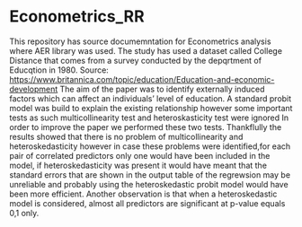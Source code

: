 # Econometrics_RR
This repository has source documemntation for Econometrics analysis where AER library was used.
The study has used a dataset called College Distance that comes from a survey 
conducted by the depqrtment of Educqtion in 1980.
Source: https://www.britannica.com/topic/education/Education-and-economic-development
The aim of the paper was to identify externally induced factors which can affect an individuals’ level of education. 
A standard probit model was build to explain the existing relationship however some important tests as such multicollinearity test and heteroskasticity test were ignored
In order to improve the paper we performed these two tests. Thankflully the results showed that there is no problem of multicollinearity and heteroskedasticity however in case these problems were identified,for each pair of correlated predictors only one would have been included in the model, if heteroskedasticity was present it would have meant that
the standard errors that are shown in the output table of the regrewsion may be unreliable and probably using the heteroskedastic probit model would have been more efficient.
Another observation is that when a heteroskedastic model is considered, almost all predictors are significant at p-value equals 0,1 only.
